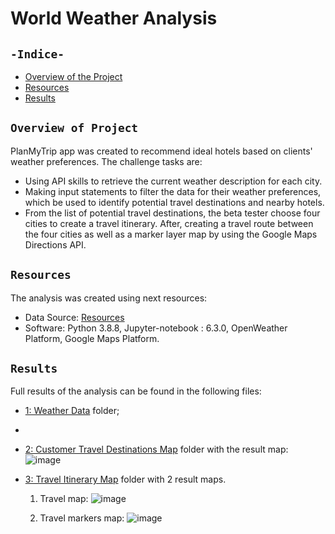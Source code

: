 # World Weather Analysis
## `-Indice-`	
	
- [Overview of the Project](#Overview-of-Project)	
- [Resources](#Resources)	
- [Results](#Results)	

## `Overview of Project`	
PlanMyTrip app was created to recommend ideal hotels based on clients' weather preferences. 
The challenge tasks are:
 - Using API skills to retrieve the current weather description for each city. 
 - Making input statements to filter the data for their weather preferences, which be used to identify potential travel destinations and nearby hotels. 
 - From the list of potential travel destinations, the beta tester choose four cities to create a travel itinerary. After, creating a travel route between the four cities as well as a marker layer map by using the Google Maps Directions API.

## `Resources`	
The analysis was created using next resources:	
  - Data Source:  [Resources](./Resources/)	
  - Software: Python 3.8.8, Jupyter-notebook : 6.3.0, OpenWeather Platform, Google Maps Platform.
## `Results`	

Full results of the analysis can be found in the following files:
 - [1: Weather Data](./Weather_Database) folder;
 - 
 - [2: Customer Travel Destinations Map](./Vacation_Search) folder with the result map:
 ![image](https://user-images.githubusercontent.com/68247343/128647750-b936b9af-94a3-4a92-8b29-b7ebd0855e45.png)

 - [3: Travel Itinerary Map](./Vacation_Itinerary) folder with 2 result maps.
   1. Travel map:
![image](https://user-images.githubusercontent.com/68247343/128647776-06bfaab7-abd1-4133-b1b2-2831cd0899f9.png)

   2. Travel markers map:
![image](https://user-images.githubusercontent.com/68247343/128647788-96d8be1d-bde4-482e-8cdf-838ec321dd76.png)

 	
